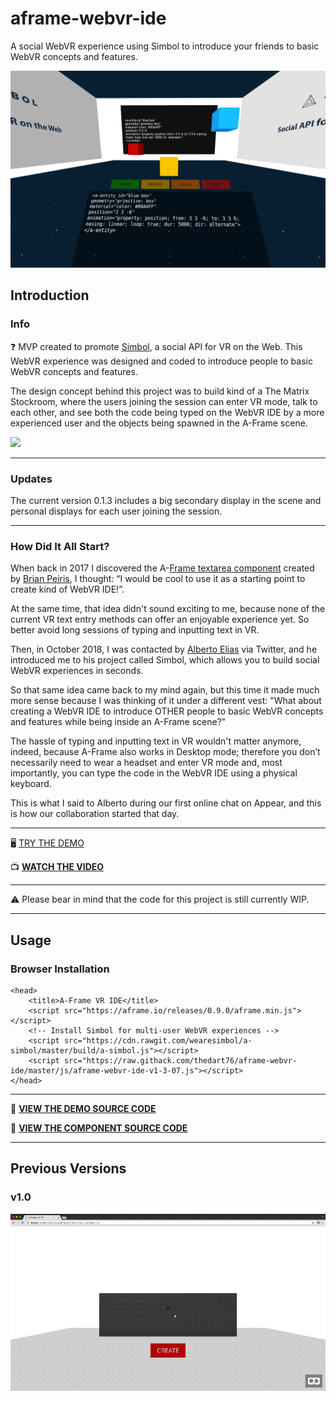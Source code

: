 # aframe-webvr-ide
A social WebVR experience using Simbol to introduce your friends to basic WebVR concepts and features.

[![](https://raw.githubusercontent.com/thedart76/aframe-webvr-ide/master/webvr-ide.png)](https://raw.githubusercontent.com/thedart76/aframe-webvr-ide/master/webvr-ide.png)

## Introduction

### Info

❓ MVP created to promote [Simbol](https://github.com/wearesimbol "Simbol"), a social API for VR on the Web. This WebVR experience was designed and coded to introduce people to basic WebVR concepts and features.

The design concept behind this project was to build kind of a The Matrix Stockroom, where the users joining the session can enter VR mode, talk to each other, and see both the code being typed on the WebVR IDE by a more experienced user and the objects being spawned in the A-Frame scene.

[![](https://raw.githubusercontent.com/thedart76/aframe-webvr-ide/master/webvr-ide.gif)](https://raw.githubusercontent.com/thedart76/aframe-webvr-ide/master/webvr-ide.gif)

------------

### Updates

The current version 0.1.3 includes a big secondary display in the scene and personal displays for each user joining the session.

------------

### How Did It All Start?

When back in 2017 I discovered the A-[Frame textarea component](https://github.com/brianpeiris/aframe-textarea-component "Frame textarea component") created by [Brian Peiris](https://github.com/brianpeiris "Brian Peiris"), I thought: “I would be cool to use it as a starting point to create kind of WebVR IDE!”.

At the same time, that idea didn't sound exciting to me, because none of the current VR text entry methods can offer an enjoyable experience yet. So better avoid long sessions of typing and inputting text in VR.

Then, in October 2018, I was contacted by [Alberto Elias](https://github.com/AlbertoElias "Alberto Elias") via Twitter, and he introduced me to his project called Simbol, which allows you to build social WebVR experiences in seconds.

So that same idea came back to my mind again, but this time it made much more sense because I was thinking of it under a different vest: "What about creating a WebVR IDE to introduce OTHER people to basic WebVR concepts and features while being inside an A-Frame scene?"

The hassle of typing and inputting text in VR wouldn't matter anymore, indeed, because A-Frame also works in Desktop mode; therefore you don’t necessarily need to wear a headset and enter VR mode and, most importantly, you can type the code in the WebVR IDE using a physical keyboard.

This is what I said to Alberto during our first online chat on Appear, and this is how our collaboration started that day.

------------

🖥 [TRY THE DEMO](https://thedart76.github.io/aframe-webvr-ide/ "TRY THE DEMO")

📺 [**WATCH THE VIDEO**](https:// "WATCH THE VIDEO")

------------

⚠ Please bear in mind that the code for this project is still currently WIP.

------------

## Usage

### Browser Installation

	<head>
	    <title>A-Frame VR IDE</title>
	    <script src="https://aframe.io/releases/0.9.0/aframe.min.js"></script>
	    <!-- Install Simbol for multi-user WebVR experiences -->
	    <script src="https://cdn.rawgit.com/wearesimbol/a-simbol/master/build/a-simbol.js"></script>
	    <script src="https://raw.githack.com/thedart76/aframe-webvr-ide/master/js/aframe-webvr-ide-v1-3-07.js"></script>
	</head>
	
------------

👀 **[VIEW THE DEMO SOURCE CODE](https://github.com/thedart76/aframe-webvr-ide/blob/master/index.html "VIEW THE DEMO SOURCE CODE")**

👀 **[VIEW THE COMPONENT SOURCE CODE](https://github.com/thedart76/aframe-webvr-ide/blob/master/js/aframe-webvr-ide-v1-3-07.js "VIEW THE COMPONENT SOURCE CODE")**

------------

## Previous Versions

### v1.0

[![](https://raw.githubusercontent.com/thedart76/aframe-webvr-ide/master/aframe-webvr-ide-demo.gif)](https://raw.githubusercontent.com/thedart76/aframe-webvr-ide/master/aframe-webvr-ide-demo.gif)
